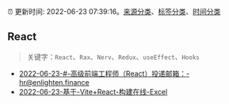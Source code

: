 :alarm_clock: 更新时间: 2022-06-23 07:39:16。[来源分类](../README.md)、[标签分类](../TAGS.md)、[时间分类](../TIMELINE.md)

## React


> 关键字：`React`、`Rax`、`Nerv`、`Redux`、`useEffect`、`Hooks`



- [2022-06-23-#-高级前端工程师（React）投递邮箱：-hr@enlighten.finance](https://www.v2ex.com/t/861668) 
- [2022-06-23-基于-Vite+React-构建在线-Excel](https://www.v2ex.com/t/861638) 